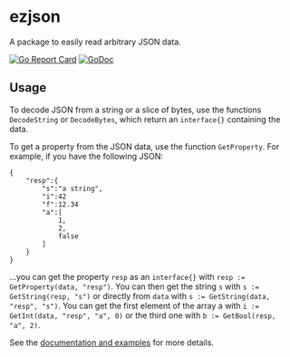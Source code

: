 # ezjson
A package to easily read arbitrary JSON data.

[![Go Report Card](https://goreportcard.com/badge/github.com/nieware/ezjson)](https://goreportcard.com/report/github.com/nieware/ezjson)
[![GoDoc](https://godoc.org/github.com/nieware/ezjson?status.svg)](https://godoc.org/github.com/nieware/ezjson)

## Usage

To decode JSON from a string or a slice of bytes, use the functions `DecodeString` or `DecodeBytes`, which return an `interface{}` containing the data.

To get a property from the JSON data, use the function `GetProperty`. For example, if you have the following JSON:

    {
        "resp":{
            "s":"a string",
            "i":42
            "f":12.34
            "a":[
                1,
                2,
                false
            ]
        }
    }

...you can get the property `resp` as an `interface{}` with `resp := GetProperty(data, "resp")`. You can then get the string `s` with `s := GetString(resp, "s")` or directly from `data` with `s := GetString(data, "resp", "s")`. You can get the first element of the array a with `i := GetInt(data, "resp", "a", 0)` or the third one with `b := GetBool(resp, "a", 2)`.

See the [documentation and examples](https://godoc.org/github.com/nieware/ezjson) for more details.